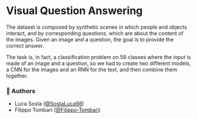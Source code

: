 # Visual Question Answering

The dataset is composed by synthetic scenes in which people and objects interact, and by corresponding questions, which are about the content of the images. Given an image and a question, the goal is to provide the correct answer.

The task is, in fact, a classification problem on 58 classes where the input is made of an image and a question, so we had to create two different models, a CNN for the images and an RNN for the text, and then combine them together.

### :speech_balloon: Authors  
- Luca Sosta ([@SostaLuca98](https://github.com/SostaLuca98))
- Filippo Tombari ([@Filippo-Tombari](https://github.com/Filippo-Tombari))
